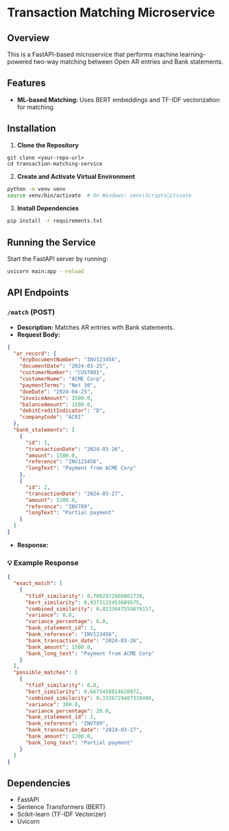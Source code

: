 # Transaction Matching Microservice

## Overview

This is a FastAPI-based microservice that performs machine learning-powered two-way matching between Open AR entries and Bank statements.

## Features

- **ML-based Matching:** Uses BERT embeddings and TF-IDF vectorization for matching.

## Installation

1. **Clone the Repository**

```
git clone <your-repo-url>
cd transaction-matching-service
```

2. **Create and Activate Virtual Environment**

```bash
python -m venv venv
source venv/bin/activate  # On Windows: venv\Scriptsctivate
```

3. **Install Dependencies**

```bash
pip install -r requirements.txt
```

## Running the Service

Start the FastAPI server by running:

```bash
uvicorn main:app --reload
```

## API Endpoints

### `/match` (POST)

- **Description:** Matches AR entries with Bank statements.
- **Request Body:**

```json
{
  "ar_record": {
    "erpDocumentNumber": "INV123456",
    "documentDate": "2024-03-25",
    "customerNumber": "CUST001",
    "customerName": "ACME Corp",
    "paymentTerms": "Net 30",
    "dueDate": "2024-04-25",
    "invoiceAmount": 1500.0,
    "balanceAmount": 1500.0,
    "debitCreditIndicator": "D",
    "companyCode": "AC01"
  },
  "bank_statements": [
    {
      "id": 1,
      "transactionDate": "2024-03-26",
      "amount": 1500.0,
      "reference": "INV123456",
      "longText": "Payment from ACME Corp"
    },
    {
      "id": 2,
      "transactionDate": "2024-03-27",
      "amount": 1200.0,
      "reference": "INV789",
      "longText": "Partial payment"
    }
  ]
}
```

- **Response:**

### 💡 Example Response

```json
{
  "exact_match": [
    {
      "tfidf_similarity": 0.7092972666062738,
      "bert_similarity": 0.9373122453689575,
      "combined_similarity": 0.8233047559876157,
      "variance": 0.0,
      "variance_percentage": 0.0,
      "bank_statement_id": 1,
      "bank_reference": "INV123456",
      "bank_transaction_date": "2024-03-26",
      "bank_amount": 1500.0,
      "bank_long_text": "Payment from ACME Corp"
    }
  ],
  "possible_matches": [
    {
      "tfidf_similarity": 0.0,
      "bert_similarity": 0.6673458814620972,
      "combined_similarity": 0.3336729407310486,
      "variance": 300.0,
      "variance_percentage": 20.0,
      "bank_statement_id": 2,
      "bank_reference": "INV789",
      "bank_transaction_date": "2024-03-27",
      "bank_amount": 1200.0,
      "bank_long_text": "Partial payment"
    }
  ]
}
```

## Dependencies

- FastAPI
- Sentence Transformers (BERT)
- Scikit-learn (TF-IDF Vectorizer)
- Uvicorn
